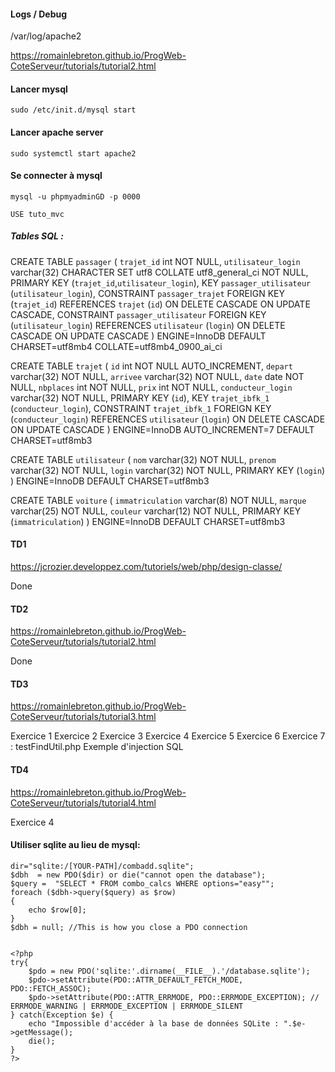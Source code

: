 #### Logs / Debug

/var/log/apache2

https://romainlebreton.github.io/ProgWeb-CoteServeur/tutorials/tutorial2.html

#### Lancer mysql

    sudo /etc/init.d/mysql start

#### Lancer apache server

    sudo systemctl start apache2

#### Se connecter à mysql

    mysql -u phpmyadminGD -p 0000

    USE tuto_mvc

##### Tables SQL :

CREATE TABLE `passager` (
`trajet_id` int NOT NULL,
`utilisateur_login` varchar(32) CHARACTER SET utf8 COLLATE utf8_general_ci NOT NULL,
PRIMARY KEY (`trajet_id`,`utilisateur_login`),
KEY `passager_utilisateur` (`utilisateur_login`),
CONSTRAINT `passager_trajet` FOREIGN KEY (`trajet_id`) REFERENCES `trajet` (`id`) ON DELETE CASCADE ON UPDATE CASCADE,
CONSTRAINT `passager_utilisateur` FOREIGN KEY (`utilisateur_login`) REFERENCES `utilisateur` (`login`) ON DELETE CASCADE ON UPDATE CASCADE
) ENGINE=InnoDB DEFAULT CHARSET=utf8mb4 COLLATE=utf8mb4_0900_ai_ci

CREATE TABLE `trajet` (
`id` int NOT NULL AUTO_INCREMENT,
`depart` varchar(32) NOT NULL,
`arrivee` varchar(32) NOT NULL,
`date` date NOT NULL,
`nbplaces` int NOT NULL,
`prix` int NOT NULL,
`conducteur_login` varchar(32) NOT NULL,
PRIMARY KEY (`id`),
KEY `trajet_ibfk_1` (`conducteur_login`),
CONSTRAINT `trajet_ibfk_1` FOREIGN KEY (`conducteur_login`) REFERENCES `utilisateur` (`login`) ON DELETE CASCADE ON UPDATE CASCADE
) ENGINE=InnoDB AUTO_INCREMENT=7 DEFAULT CHARSET=utf8mb3

CREATE TABLE `utilisateur` (
`nom` varchar(32) NOT NULL,
`prenom` varchar(32) NOT NULL,
`login` varchar(32) NOT NULL,
PRIMARY KEY (`login`)
) ENGINE=InnoDB DEFAULT CHARSET=utf8mb3

CREATE TABLE `voiture` (
`immatriculation` varchar(8) NOT NULL,
`marque` varchar(25) NOT NULL,
`couleur` varchar(12) NOT NULL,
PRIMARY KEY (`immatriculation`)
) ENGINE=InnoDB DEFAULT CHARSET=utf8mb3

#### TD1

https://jcrozier.developpez.com/tutoriels/web/php/design-classe/

Done

#### TD2

https://romainlebreton.github.io/ProgWeb-CoteServeur/tutorials/tutorial2.html

Done

#### TD3

https://romainlebreton.github.io/ProgWeb-CoteServeur/tutorials/tutorial3.html

Exercice 1
Exercice 2
Exercice 3
Exercice 4
Exercice 5
Exercice 6
Exercice 7 : testFindUtil.php
Exemple d'injection SQL

#### TD4

https://romainlebreton.github.io/ProgWeb-CoteServeur/tutorials/tutorial4.html

Exercice 4

#### Utiliser sqlite au lieu de mysql:

    dir="sqlite:/[YOUR-PATH]/combadd.sqlite";
    $dbh  = new PDO($dir) or die("cannot open the database");
    $query =  "SELECT * FROM combo_calcs WHERE options="easy"";
    foreach ($dbh->query($query) as $row)
    {
        echo $row[0];
    }
    $dbh = null; //This is how you close a PDO connection


    <?php
    try{
        $pdo = new PDO('sqlite:'.dirname(__FILE__).'/database.sqlite');
        $pdo->setAttribute(PDO::ATTR_DEFAULT_FETCH_MODE, PDO::FETCH_ASSOC);
        $pdo->setAttribute(PDO::ATTR_ERRMODE, PDO::ERRMODE_EXCEPTION); // ERRMODE_WARNING | ERRMODE_EXCEPTION | ERRMODE_SILENT
    } catch(Exception $e) {
        echo "Impossible d'accéder à la base de données SQLite : ".$e->getMessage();
        die();
    }
    ?>
